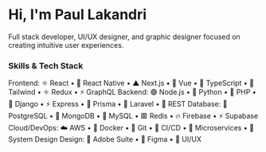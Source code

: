 # Hi, I'm Paul Lakandri
Full stack developer, UI/UX designer, and graphic designer focused on creating intuitive user experiences.

### Skills & Tech Stack
Frontend: ⚛️ React • 📱 React Native • ▲ Next.js • 🔷 Vue • 💙 TypeScript • 🌊 Tailwind • ⚛️ Redux • ⚡ GraphQL
Backend: 🟢 Node.js • 🐍 Python • 🐘 PHP • 🎯 Django • ⚡ Express • 💎 Prisma • 🔸 Laravel • 🔌 REST
Database: 🐘 PostgreSQL • 🍃 MongoDB • 🐬 MySQL • 🟥 Redis • 🔥 Firebase • ⚡ Supabase
Cloud/DevOps: ☁️ AWS • 🐋 Docker • 🌿 Git • 🔄 CI/CD • 🔗 Microservices • 📐 System Design
Design: 🎨 Adobe Suite • 🎯 Figma • 🎨 UI/UX
